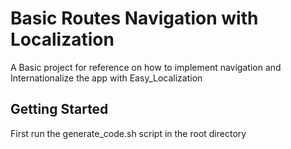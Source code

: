 # Basic Routes Navigation with Localization

A Basic project for reference on how to implement navigation and Internationalize the app with Easy_Localization

## Getting Started

First run the generate_code.sh script in the root directory

